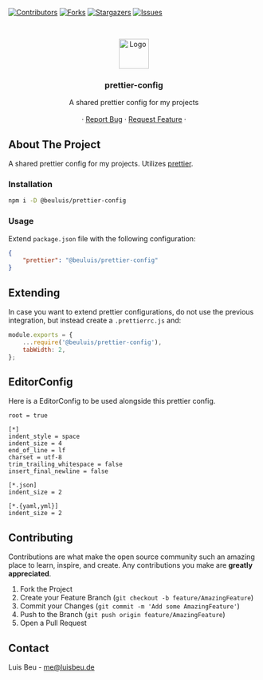 [![Contributors][contributors-shield]][contributors-url]
[![Forks][forks-shield]][forks-url]
[![Stargazers][stars-shield]][stars-url]
[![Issues][issues-shield]][issues-url]

<!-- PROJECT LOGO -->
<br />
<p align="center">
  <img src="https://prettier.io/icon.png" alt="Logo" height="60">

  <h3 align="center">prettier-config</h3>

  <p align="center">
    A shared prettier config for my projects
    <br />
    <br />
    ·
    <a href="https://github.com/beuluis/prettier-config/issues">Report Bug</a>
    ·
    <a href="https://github.com/beuluis/prettier-config/issues">Request Feature</a>
    ·
  </p>
</p>

<!-- ABOUT THE PROJECT -->

## About The Project

A shared prettier config for my projects. Utilizes [prettier](https://prettier.io/).

<!-- INSTALLATION -->

### Installation

```bash
npm i -D @beuluis/prettier-config
```

<!-- USAGE -->

### Usage

Extend `package.json` file with the following configuration:

```json
{
    "prettier": "@beuluis/prettier-config"
}
```

## Extending

In case you want to extend prettier configurations, do not use the previous integration, but instead create a `.prettierrc.js` and:

```javascript
module.exports = {
    ...require('@beuluis/prettier-config'),
    tabWidth: 2,
};
```

## EditorConfig

Here is a EditorConfig to be used alongside this prettier config.

```
root = true

[*]
indent_style = space
indent_size = 4
end_of_line = lf
charset = utf-8
trim_trailing_whitespace = false
insert_final_newline = false

[*.json]
indent_size = 2

[*.{yaml,yml}]
indent_size = 2
```

<!-- CONTRIBUTING -->

## Contributing

Contributions are what make the open source community such an amazing place to learn, inspire, and create. Any contributions you make are **greatly appreciated**.

1. Fork the Project
2. Create your Feature Branch (`git checkout -b feature/AmazingFeature`)
3. Commit your Changes (`git commit -m 'Add some AmazingFeature'`)
4. Push to the Branch (`git push origin feature/AmazingFeature`)
5. Open a Pull Request

<!-- CONTACT -->

## Contact

Luis Beu - me@luisbeu.de

<!-- MARKDOWN LINKS & IMAGES -->
<!-- https://www.markdownguide.org/basic-syntax/#reference-style-links -->

[contributors-shield]: https://img.shields.io/github/contributors/beuluis/prettier-config.svg?style=flat-square
[contributors-url]: https://github.com/beuluis/prettier-config/graphs/contributors
[forks-shield]: https://img.shields.io/github/forks/beuluis/prettier-config.svg?style=flat-square
[forks-url]: https://github.com/beuluis/prettier-config/network/members
[stars-shield]: https://img.shields.io/github/stars/beuluis/prettier-config.svg?style=flat-square
[stars-url]: https://github.com/beuluis/prettier-config/stargazers
[issues-shield]: https://img.shields.io/github/issues/beuluis/prettier-config.svg?style=flat-square
[issues-url]: https://github.com/beuluis/prettier-config/issues
[license-shield]: https://img.shields.io/github/license/beuluis/prettier-config.svg?style=flat-square
